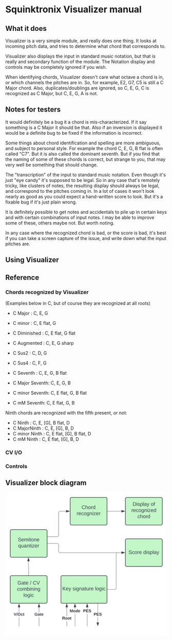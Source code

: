 # Squinktronix Visualizer manual

## What it does

Visualizer is a very simple module, and really does one thing. It looks at incoming pitch data, and tries to determine what chord that corresponds to.

Visualizer also displays the input in standard music notation, but that is really and secondary function of the module. The Notation display and controls may be completely ignored if you wish.

When identifying chords, Visualizer doesn't care what octave a chord is in, or which channels the pitches are in. So, for example, E2, G7, C5 is still a C Major chord. Also, duplicates/doublings are ignored, so C, E, G, C is recognized as C Major, but C, E, G, A is not.

## Notes for testers

It would definitely be a bug it a chord is mis-characterized. If it say something is a C Major it should be that. Also if an inversion is displayed it would be a definite bug to be fixed if the information is incorrect.

Some things about chord identification and spelling are more ambiguous, and subject to personal style. For example the chord C, E, G, B flat is often called "C7". But it is also called the dominant seventh. But if you find that the naming of some of these chords is correct, but strange to you, that may very well be something that should change.

The "transcription" of the input to standard music notation. Even though it's just "eye candy" it's supposed to be legal. So in any case that's remotely tricky, like clusters of notes, the resulting display should always be legal, and correspond to the pitches coming in. In a lot of cases it won't look nearly as good as you could expect a hand-written score to look. But it's a fixable bug if it's just plain wrong.

It is definitely possible to get notes and accidentals to pile up in certain keys and with certain combinations of input notes. I may be able to improve some of these, others maybe not. But worth noting.

In any case where the recognized chord is bad, or the score is bad, it's best if you can take a screen capture of the issue, and write down what the input pitches are.

## Using Visualizer

## Reference

### Chords recognized by Visualizer

(Examples below in C, but of course they are recognized at all roots)

- C Major : C, E, G
- C minor : C, E flat, G
- C Diminished : C, E flat, G flat
- C Augmented : C, E, G sharp
- C Sus2 : C, D, G
- C Sus4 : C, F, G

- C Seventh : C, E, G, B flat
- C Major Seventh: C, E, G, B
- C minor Seventh: C, E flat, G, B flat
- C mM Seventh: C, E flat, G, B

Ninth chords are recognized with the fifth present, or not:
- C Ninth : C, E, [G], B flat, D
- C MajorNinth : C, E, [G], B, D
- C minor Ninth : C, E flat, [G], B flat, D
- C mM Ninth : C, E flat, [G], B, D

### CV I/O

### Controls

## Visualizer block diagram

![Visualizer block diagram](./visualizer-block-diagram.svg)
